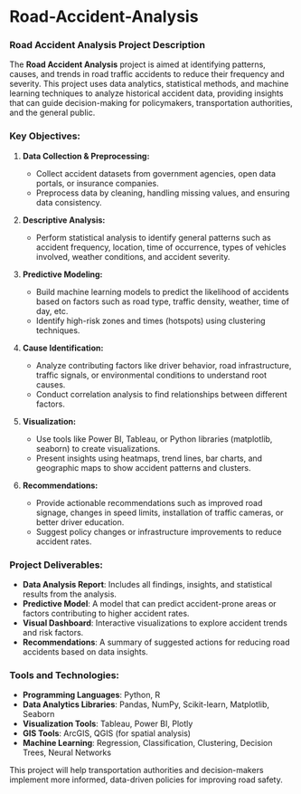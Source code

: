 # Road-Accident-Analysis
### Road Accident Analysis Project Description

The **Road Accident Analysis** project is aimed at identifying patterns, causes, and trends in road traffic accidents to reduce their frequency and severity. This project uses data analytics, statistical methods, and machine learning techniques to analyze historical accident data, providing insights that can guide decision-making for policymakers, transportation authorities, and the general public.

### Key Objectives:
1. **Data Collection & Preprocessing:**
   - Collect accident datasets from government agencies, open data portals, or insurance companies.
   - Preprocess data by cleaning, handling missing values, and ensuring data consistency.

2. **Descriptive Analysis:**
   - Perform statistical analysis to identify general patterns such as accident frequency, location, time of occurrence, types of vehicles involved, weather conditions, and accident severity.

3. **Predictive Modeling:**
   - Build machine learning models to predict the likelihood of accidents based on factors such as road type, traffic density, weather, time of day, etc.
   - Identify high-risk zones and times (hotspots) using clustering techniques.

4. **Cause Identification:**
   - Analyze contributing factors like driver behavior, road infrastructure, traffic signals, or environmental conditions to understand root causes.
   - Conduct correlation analysis to find relationships between different factors.

5. **Visualization:**
   - Use tools like Power BI, Tableau, or Python libraries (matplotlib, seaborn) to create visualizations.
   - Present insights using heatmaps, trend lines, bar charts, and geographic maps to show accident patterns and clusters.

6. **Recommendations:**
   - Provide actionable recommendations such as improved road signage, changes in speed limits, installation of traffic cameras, or better driver education.
   - Suggest policy changes or infrastructure improvements to reduce accident rates.

### Project Deliverables:
- **Data Analysis Report**: Includes all findings, insights, and statistical results from the analysis.
- **Predictive Model**: A model that can predict accident-prone areas or factors contributing to higher accident rates.
- **Visual Dashboard**: Interactive visualizations to explore accident trends and risk factors.
- **Recommendations**: A summary of suggested actions for reducing road accidents based on data insights.

### Tools and Technologies:
- **Programming Languages**: Python, R
- **Data Analytics Libraries**: Pandas, NumPy, Scikit-learn, Matplotlib, Seaborn
- **Visualization Tools**: Tableau, Power BI, Plotly
- **GIS Tools**: ArcGIS, QGIS (for spatial analysis)
- **Machine Learning**: Regression, Classification, Clustering, Decision Trees, Neural Networks

This project will help transportation authorities and decision-makers implement more informed, data-driven policies for improving road safety.
